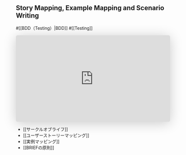 ## Story Mapping, Example Mapping and Scenario Writing

#[[BDD（Testing）|BDD]] #[[Testing]]

<iframe class="speakerdeck-iframe" frameborder="0" src="https://speakerdeck.com/player/9dbacb36484c4035bda6317801826c5c" title="Discovery and Formulation: Story Mapping, Example Mapping and Scenario Writing" allowfullscreen="true" style="border: 0px; background: padding-box padding-box rgba(0, 0, 0, 0.1); margin: 0px; padding: 0px; border-radius: 6px; box-shadow: rgba(0, 0, 0, 0.2) 0px 5px 40px; width: 100%; height: auto; aspect-ratio: 560 / 315;" data-ratio="1.7777777777777777"></iframe>

- [[サークルオブライフ]]
- [[ユーザーストーリーマッピング]]
- [[実例マッピング]]
- [[BRIEFの原則]]